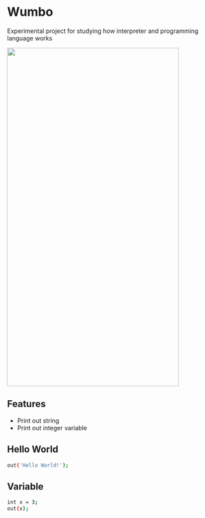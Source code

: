 
# Wumbo

Experimental project for studying how interpreter and programming language works




<img src="https://pbs.twimg.com/media/COf5U3uW8AA9do4.jpg" width="400" height="790">


## Features

- Print out string
- Print out integer variable

## Hello World

```sh
out('Hello World!');
```
## Variable

```sh
int x = 3;
out(x);
```